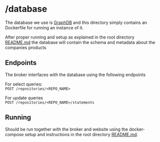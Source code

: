 # /database

The database we use is [GraphDB](https://graphdb.ontotext.com/documentation/10.8/) and this directory simply contains an Dockerfile for running an instance of it.

After proper running and setup as explained in the root directory [README.md](../README.md) the database will contain the schema and metadata about the companies products

## Endpoints
The broker interfaces with the database using the following endpoints

For select queries:  
`POST /repositories/<REPO_NAME>`

For update queries  
`POST /repositories/<REPO_NAME>/statements`

## Running
Should be run together with the broker and website using the docker-compose setup and instructions in the root directory [README.md](../README.md).
